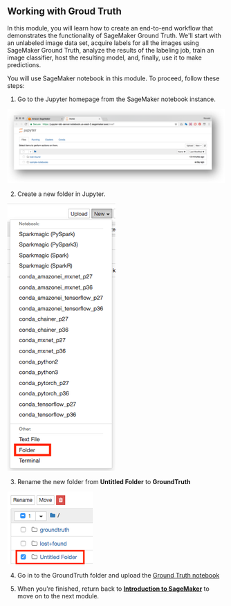 ## Working with Groud Truth


In this module, you will learn how to create an end-to-end workflow that demonstrates the functionality of 
SageMaker Ground Truth. We'll start with an unlabeled image data set, acquire labels for all the images using SageMaker 
Ground Truth, analyze the results of the labeling job, train an image classifier, host the resulting model, and, 
finally, use it to make predictions. 

You will use SageMaker notebook in this module.  To proceed, follow these steps:

1. Go to the Jupyter homepage from the SageMaker notebook instance.

![Jupyter](./images/jupyter-homepage.png)

2. Create a new folder in Jupyter.

![Jupyter New Folder](./images/jupyter-new-folder.png)

3. Rename the new folder from **Untitled Folder** to **GroundTruth**  

![Jupyter New Folder](./images/jupyter-rename-folder.png)

4. Go in to the GroundTruth folder and upload the [Ground Truth notebook](../notebooks/ground_truth_end_to_end.ipynb)

5. When you're finished, return back to [**Introduction to SageMaker**](../Introduction) to move on to the next module.

